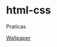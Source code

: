 # html-css
 Praticas

<a href="https://jonathasroberto.github.io/html-css/exercicios/Wallpeiper/wallpaper.html">Wallpaper<a>